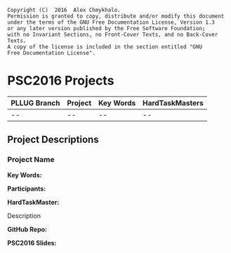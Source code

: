     Copyright (C)  2016  Alex Chmykhalo.
    Permission is granted to copy, distribute and/or modify this document
    under the terms of the GNU Free Documentation License, Version 1.3
    or any later version published by the Free Software Foundation;
    with no Invariant Sections, no Front-Cover Texts, and no Back-Cover Texts.
    A copy of the license is included in the section entitled "GNU
    Free Documentation License".
    
# PSC2016 Projects


| PLLUG Branch| Project | Key Words | HardTaskMasters |
| -- | -- | -- | -- |
| -- | -- | -- | -- |


## Project Descriptions

### Project Name

**Key Words:**

**Participants:**

**HardTaskMaster:**

Description

**GitHub Repo:**

**PSC2016 Slides:**
